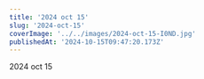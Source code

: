```yaml
---
title: '2024 oct 15'
slug: '2024-oct-15'
coverImage: '../../images/2024-oct-15-I0ND.jpg'
publishedAt: '2024-10-15T09:47:20.173Z'
---
```


2024 oct 15